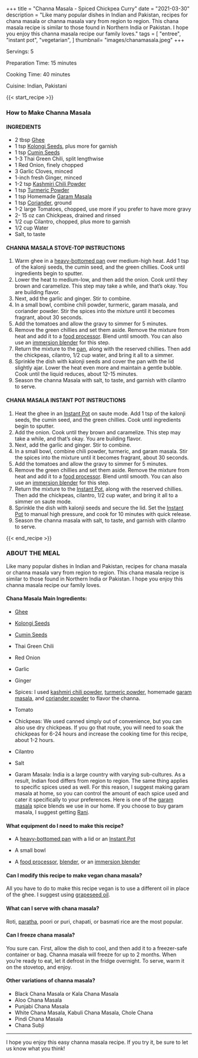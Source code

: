 +++
title = "Channa Masala - Spiced Chickpea Curry"
date = "2021-03-30"
description = "Like many popular dishes in Indian and Pakistan, recipes for chana masala or channa masala vary from region to region. This chana masala recipe is similar to those found in Northern India or Pakistan. I hope you enjoy this channa masala recipe our family loves."
tags = [
    "entree",
   "instant pot",
   "vegetarian",
]
thumbnail= "images/chanamasala.jpeg"
+++

Servings: 5 <!--more-->

Preparation Time: 15 minutes

Cooking Time: 40 minutes

Cuisine: Indian, Pakistani

{{< start_recipe >}}

### How to Make Channa Masala 

#### INGREDIENTS 

* 2 tbsp [Ghee](https://amzn.to/2ZkJkrW) 
* 1 tsp [Kolongi Seeds](https://amzn.to/3jMZUuh), plus more for garnish
* 1 tsp [Cumin Seeds](https://amzn.to/3vBeR8i)
* 1-3 Thai Green Chili, split lengthwise 
* 1 Red Onion, finely chopped
* 3 Garlic Cloves, minced
* 1-inch fresh Ginger, minced 
* 1-2 tsp [Kashmiri Chili Powder](https://amzn.to/3jP2lMC)
* 1 tsp [Turmeric Powder](https://amzn.to/3vyvAZK)
* 1 tsp Homemade [Garam Masala](https://www.jamilghar.com/recipe/pakistani_garam_masala/)
* 1 tsp [Coriander](https://amzn.to/3lwbJ92), ground 
* 1-2 large Tomatoes, chopped, use more if you prefer to have more gravy
* 2- 15 oz can Chickpeas, drained and rinsed 
* 1/2 cup Cilantro, chopped, plus more to garnish 
* 1/2 cup Water 
* Salt, to taste

#### CHANNA MASALA STOVE-TOP INSTRUCTIONS 

1. Warm ghee in a [heavy-bottomed pan](https://amzn.to/3F0cvEn) over medium-high heat. Add 1 tsp of the kalonji seeds, the cumin seed, and the green chillies. Cook until ingredients begin to sputter.
2. Lower the heat to medium-low, and then add the onion. Cook until they brown and caramelize. This step may take a while, and that’s okay. You are building flavor.
3. Next, add the garlic and ginger. Stir to combine.
4. In a small bowl, combine chili powder, turmeric, garam masala, and coriander powder. Stir the spices into the mixture until it becomes fragrant, about 30 seconds.
5. Add the tomatoes and allow the gravy to simmer for 5 minutes.
6. Remove the green chillies and set them aside. Remove the mixture from heat and add it to a [food processor](https://amzn.to/3o68l64). Blend until smooth. You can also use an [immersion blender](https://amzn.to/3pcRrDQ) for this step.
7. Return the mixture to the [pan](https://amzn.to/3F0cvEn), along with the reserved chillies. Then add the chickpeas, cilantro, 1/2 cup water, and bring it all to a simmer.
8. Sprinkle the dish with kalonji seeds and cover the pan with the lid slightly ajar. Lower the heat even more and maintain a gentle bubble. Cook until the liquid reduces, about 12-15 minutes. 
9. Season the channa Masala with salt, to taste, and garnish with cilantro to serve. 

#### CHANA MASALA INSTANT POT INSTRUCTIONS 

1. Heat the ghee in an [Instant Pot](https://amzn.to/3ttlual) on saute mode. Add 1 tsp of the kalonji seeds, the cumin seed, and the green chillies. Cook until ingredients begin to sputter.
2. Add the onion. Cook until they brown and caramelize. This step may take a while, and that’s okay. You are building flavor. 
3. Next, add the garlic and ginger. Stir to combine.
4. In a small bowl, combine chili powder, turmeric, and garam masala. Stir the spices into the mixture until it becomes fragrant, about 30 seconds.
5. Add the tomatoes and allow the gravy to simmer for 5 minutes.
6. Remove the green chillies and set them aside. Remove the mixture from heat and add it to a [food processor](https://amzn.to/3o68l64). Blend until smooth. You can also use an [immersion blender](https://amzn.to/3pcRrDQ) for this step.
7. Return the mixture to the [Instant Pot](https://amzn.to/3ttlual), along with the reserved chillies. Then add the chickpeas, cilantro, 1/2 cup water, and bring it all to a simmer on saute mode.
8. Sprinkle the dish with kalonji seeds and secure the lid. Set the [Instant Pot](https://amzn.to/3ttlual) to manual high pressure, and cook for 10 minutes with quick release. 
9. Season the channa masala with salt, to taste, and garnish with cilantro to serve.
   
{{< end_recipe >}}

### ABOUT THE MEAL

Like many popular dishes in Indian and Pakistan, recipes for chana masala or channa masala vary from region to region. This chana masala recipe is similar to those found in Northern India or Pakistan. I hope you enjoy this channa masala recipe our family loves.

#### Chana Masala Main Ingredients:

* [Ghee](https://amzn.to/2ZkJkrW) 

* [Kolongi Seeds](https://amzn.to/3jMZUuh)

* [Cumin Seeds](https://amzn.to/3vBeR8i)

* Thai Green Chili

* Red Onion

* Garlic 

* Ginger

* Spices: I used [kashmiri chili powder](https://amzn.to/3jP2lMC), [turmeric powder](https://amzn.to/3vyvAZK), homemade [garam masala](https://www.jamilghar.com/recipe/pakistani_garam_masala/), and [coriander powder](https://amzn.to/3lwbJ92) to flavor the channa. 

* Tomato

* Chickpeas: We used canned simply out of convenience, but you can also use dry chickpeas. If you go that route, you will need to soak the chickpeas for 6-24 hours and increase the cooking time for this recipe, about 1-2 hours.

* Cilantro

* Salt

* Garam Masala: India is a large country with varying sub-cultures. As a result, Indian food differs from region to region. The same thing applies to specific spices used as well. For this reason, I suggest making garam masala at home, so you can control the amount of each spice used and cater it specifically to your preferences. Here is one of the [garam masala](https://www.jamilghar.com/recipe/pakistani_garam_masala/) spice blends we use in our home. If you choose to buy garam masala, I suggest getting [Rani](https://amzn.to/3m1KWBX).

#### What equipment do I need to make this recipe?

* A [heavy-bottomed pan](https://amzn.to/3F0cvEn) with a lid or an [Instant Pot](https://amzn.to/3ttlual)

* A small bowl

* A [food processor](https://amzn.to/3o68l64), [blender](https://amzn.to/2SrI06u), or an [immersion blender](https://amzn.to/3pcRrDQ)

#### Can I modify this recipe to make vegan chana masala?

All you have to do to make this recipe vegan is to use a different oil in place of the ghee. I suggest using [grapeseed oil](https://amzn.to/3cLwWYG).

#### What can I serve with chana masala? 

Roti, [paratha](https://www.jamilghar.com/recipe/paratha/), poori or puri, chapati, or basmati rice are the most popular. 

#### Can I freeze chana masala? 

You sure can. First, allow the dish to cool, and then add it to a freezer-safe container or bag. Channa masala will freeze for up to 2 months. When you’re ready to eat, let it defrost in the fridge overnight. To serve, warm it on the stovetop, and enjoy. 

#### Other variations of channa masala? 

* Black Chana Masala or Kala Chana Masala  
* Aloo Chana Masala 
* Punjabi Chana Masala 
* White Chana Masala, Kabuli Chana Masala, Chole Chana 
* Pindi Chana Masala  
* Chana Subji

---- 

I hope you enjoy this easy channa masala recipe. If you try it, be sure to let us know what you think!
